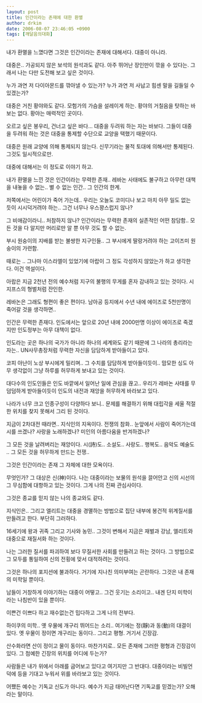 ```yaml
---
layout: post
title: 인간이라는 존재에 대한 환멸
author: drkim
date: 2006-08-07 23:46:05 +0900
tags: [깨달음의대화]
---
```


  
내가 환멸을 느꼈다면 그것은 인간이라는 존재에 대해서다. 대중이 아니라. 
  

  
대중은.. 가공되지 않은 보석의 원석과도 같다. 아주 뛰어난 장인만이 깎을 수 있다는. 그래서 나는 다만 도전해 보고 싶은 것이다. 
  

  
누가 과연 저 다이아몬드를 깎아낼 수 있는가? 누가 과연 저 사납고 힘센 말을 길들일 수 있겠는가? 
  

  
대중은 거친 황야와도 같다. 모험가의 가슴을 설레이게 하는. 황야의 거칠음을 탓하는 바보는 없다. 황야는 매력적인 곳이다. 
  

  
오르고 싶은 봉우리, 건너고 싶은 바다... 대중을 두려워 하는 자는 바보다. 그들이 대중을 두려워 하는 것은 대중을 통제할 수단으로 교양을 택했기 때문이다.
  

  
대중은 원래 교양에 의해 통제되지 않는다. 신무기라는 물적 토대에 의해서만 통제된다. 그것도 일시적으로만. 
  

  
대중에 대해서는 이 정도로 이야기 하고.
  

  
내가 환멸을 느낀 것은 인간이라는 무력한 존재.. 레바논 사태에도 불구하고 아무런 대책을 내놓을 수 없는.. 별 수 없는 인간.. 그 인간의 한계.
  

  
저쪽에서는 어린이가 죽어 가는데.. 우리는 오늘도 코미디나 보고 마치 아무 일도 없는 듯이 시시덕거려야 하는.. 그건 너무나 우스꽝스럽지 않나? 
  

  
그 비애감이라니.. 처참하지 않나? 인간이라는 무력한 존재의 실존적인 어떤 참담함.. 모든 것을 다 알지만 머리로만 알 뿐 아무 것도 할 수 없는.
  

  
부시 원숭이의 지배를 받는 불쌍한 지구인들.. 그 부시에게 딸랑거려야 하는 고이즈미 원숭이의 가련함.
  

  
때로는 .. 그나마 이스라엘이 있었기에 아랍이 그 정도 각성하지 않았는가 하고 생각한다. 이건 역설이다.
  

  
아랍은 지금 2천년 전의 예수처럼 지구의 불행의 무게를 혼자 감내하고 있는 것이다. 시지프스의 형벌처럼 잔인한.
  

  
레바논은 그래도 형편이 좋은 편이다. 남아공 등지에서 수년 내에 에이즈로 5천만명이 죽어갈 것을 생각하면.. 
  

  
인간은 무력한 존재다. 인도에서는 앞으로 20년 내에 2000만명 이상이 에이즈로 죽겠지만 인도정부는 아무 대책이 없다.
  

  
인도라는 곳은 하나의 국가가 아니라 하나의 세계와도 같기 때문에 그 나라의 총리라는 자는.. UN사무총장처럼 무력한 자신을 담담하게 받아들이고 있다.
  

  
코피 아난이 노상 부시에게 밀리며.. 그 수치를 담담하게 받아들이듯이.. 맘모한 싱도 아무 생각없이 그냥 하루를 허무하게 보내고 있는 것이다. 
   

  
대다수의 인도인들은 인도 바깥에서 일어난 일에 관심을 끊고.. 우리가 레바논 사태를 무덤덤하게 받아들이듯이 인도의 내전과 재앙을 허무하게 바라보고 있다.
   

  
나라가 너무 크고 인종구성이 다양하다 보니.. 문제를 해결하기 위해 대립각을 세울 적절한 위치를 찾지 못해서 그리 된 것이다.
  

  
지금이 2차대전 때라면.. 지식인의 지옥이다. 전쟁의 참화.. 눈앞에서 사람이 죽어가는데 시를 쓰겠나? 사랑을 노래하겠나? 미인의 아름다움을 반겨하겠나?
  

  
그 모든 것을 날려버리는 재앙이다. 시(詩)도.. 소설도.. 사랑도.. 행복도.. 음악도 예술도 .. 그 모든 것을 허무하게 만드는 전쟁.. 
  

  
그것은 인간이라는 존재 그 자체에 대한 모욕이다.
  

  
무엇인가? 그 대상은 신(神)이다. 나는 대중이라는 보물의 원석을 끌어안고 신의 시선의 그 무심함에 대항하고 있는 것이다. 그게 나의 진짜 관심사이다. 
  

  
그것은 종교를 믿지 않는 나의 종교와도 같다.
  

  
지식인은.. 그리고 엘리트는 대중을 경멸하는 방법으로 집단 내부에 봉건적 위계질서를 만들려고 한다. 부단히 그러하다.
  

  
16세기에 왕과 귀족 그리고 기사와 농민.. 그것이 변해서 지금은 재벌과 강남, 엘리트와 대중으로 재질서화 하는 것이다. 
  

  
나는 그러한 질서를 파괴하여 보다 무질서한 사회를 만들려고 하는 것이다. 그 방법으로 그 모두를 통일하여 신의 전횡에 맞서 대적하려는 것이다.
  

  
그것은 하나의 포지션에 불과하다. 거기에 지나친 의미부여는 곤란하다. 그것은 내 존재의 미학일 뿐이다. 
  

  
남들이 거창하게 이야기하는 대중이 어떻고.. 그건 웃기는 소리이고.. 내겐 단지 미학이라는 나침반이 있을 뿐이다. 
  

  
이쁜건 이쁘다 하고 재수없는건 밉다하고 그게 나의 전부다.
  

  
하이쿠의 미학.. 옛 우물에 개구리 뛰어드는 소리.. 여기에는 정(靜)과 동(動)의 대결이 있다. 옛 우물이 정이면 개구리는 동이다.. 그리고 평형. 거기서 긴장감.
  

  
산수화라면 산이 정이고 물이 동이다. 마찬가지로.. 모든 존재에 그러한 평형과 긴장감이 있다. 그 첨예한 긴장의 위치를 어디에 두는가? 
  

  
사람들은 내가 위에서 아래를 굽어보고 있다고 여기지만 그 반대다. 대중이라는 비빌언덕에 등을 기대고 누워서 위를 바라보고 있는 것이다.
  

  
어쨌든 예수는 기독교 신도가 아니다. 예수가 지금 태어난다면 기독교를 믿겠는가? 오해라는 말이다.